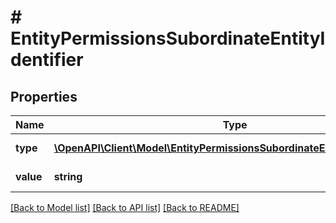 # # EntityPermissionsSubordinateEntityIdentifier

## Properties

Name | Type | Description | Notes
------------ | ------------- | ------------- | -------------
**type** | [**\OpenAPI\Client\Model\EntityPermissionsSubordinateEntityIdentifierType**](EntityPermissionsSubordinateEntityIdentifierType.md) | Typ identyfikatora. |
**value** | **string** | Wartość identyfikatora. |

[[Back to Model list]](../../README.md#models) [[Back to API list]](../../README.md#endpoints) [[Back to README]](../../README.md)
